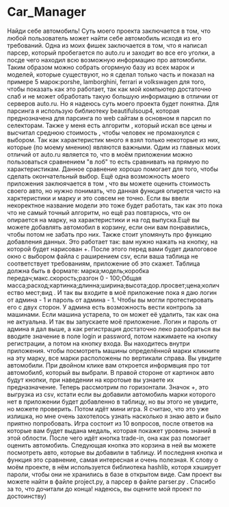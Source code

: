 # Car_Manager
Найди себе автомобиль! Суть моего проекта заключается в том, что любой пользователь может найти себе автомобиль исходя из его требований. Одна из моих фишек заключается в том, что я написал парсер, который пробегается по auto.ru и заходит во все его уголки, а посде чего находил всю возможную информацию про автомобили. Таким образом можно собрать огормную базу из всех марок и моделей, которые существуют, но я сделал только часть и показал на примере 5 марок:porshe, lamborghini, ferrari и volkswagen для того, чтобы показать как это работает, так как мой компьютер достаточно слаб и не может обработать такую большую информацию в отличии от серверов auto.ru. Но я надеюсь суть моего проекта будет понятна. Для парсинга я использую библиотеку beautifulsoup4, которая преднозначена для парсинга по web сайтам в основном я парсил по селекторам. Также у меня есть алгоритм , который искал все цены и высчитал среднюю стоимость , чтобы человек не промахнулся с выбором. Так как характеристик много я взял только некоторые из них, которые (по моему мнению) являются важными. Одим из главных моих отличий от auto.ru является то, что в моём приложении можно пользоваться сравнением "в лоб" то есть сравнивать на прямую по характеристикам. Данное сравнение хорошо помогает для того, чтобы сделать окончательный выбор. Ещё одна возможность моего приложения заклюячается в том 
, что вы можете оценить стоимость своего авто, но нужно понимать, что данная функция опирется чисто на харктеристики и марку и это совсем не точно. Если вы ввели некоректное название модели это тоже будет работать, так как это пока что не самый точный алгоритм, но ещё раз повтарюсь, что он опирается на марку, на характеристики и на год выпуска.Ещё вы можете добавлять автомобил в корзину, если они вам понравились, чтобы потом не забать про них. Также стоит упомянуть про функцию добавления данных. Это работает так: вам нужно нажать на кнопку, на которой будет нарисован +. После этого перед вами будет диалоговое окно с выбором файла с раширением csv, если ваша таблица не соответствует требованиям, приложение об это скажет. Таблица должна быть в формате: марка;модель;коробка передач;макс.скорость;разгон 0 - 100;Общая масса;расход;картинка;длинна;ширина;высота;дор.просвет;цена;количество мест;вид . И так вы входите в моё приложение пока я даю логин от админа - 1 и пароль от админа - 1. Чтобы вы могли протестировать его с двух сторон. У админа есть возможность вести контроль за машинами. Если машина устарела, то он может её удалить, так как она не актуальна. И так вы запускаете моё приложение. Логин и пароль от админа я дал выше, а как регистрация достаточно леко разобраться вы вводите значение в поле login и password, потом нажимаете на кнопку регистрации, а потом на кнопку входа. Вы находитесь внутри приложения. чтобы посмотреть машины определённой марки кликните на эту марку, все марки расположены по вертикали справа. Вы увидите автомобили. При двойном клике вам откроется информвция про тот автомобилб, который вы выбрали. В правой стороне от картинок авто будут кнопки, при наведении на коротоые вы узнаете их предназначение. Теперь рассмотрим по горизонтали. Значок +, это выгрузка из csv, кстати если вы добавили автомобиль марки которого нет в приложении будет добавленно в таблицу, но вы этого не увидите, но можете проверить. Потом идёт мини игра. Я считаю, что это уже излишка, но мне очень захотелось узнать насколько я знаю авто и было приятно попробовать. Игра состоит из 10 вопросов, после ответов на которые вам будет выдана медаль, которая покажет уровень знаний в этой облости. После чего идёт кнопка trade-in, она как раз помогает оценить автомобиль. Следующая кнопка это корзина в ней вы можете посмотреть авто, которые вы добавили в таблицу. И последння кнопка и функция это сравнение, самая интересная и очень полезная. К слову о моём проекте, в нём используется библиотека hashlib, которя хэширует пароли, чтобы они не хранились в базе в открытом виде. Сам проект вы можете найти в файле project.py, а парсер в файле parser.py . Спасибо за то, что дочитали до конца! надеюсь, вы оцените мой проект по достоинству)

